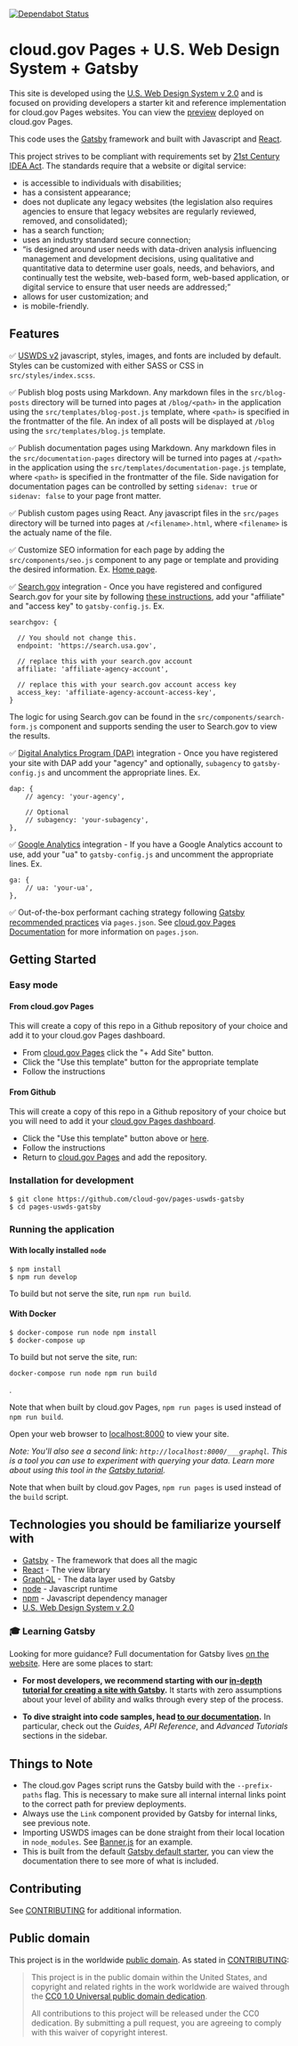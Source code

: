 [![Dependabot Status](https://api.dependabot.com/badges/status?host=github&repo=18F/federalist-uswds-gatsby)](https://dependabot.com)

# cloud.gov Pages + U.S. Web Design System + Gatsby

This site is developed using the [U.S. Web Design System v 2.0](https://v2.designsystem.digital.gov) and is focused on providing developers a starter kit and reference implementation for cloud.gov Pages websites. You can view the [preview](uswds-gatsby.pages.cloud.gov) deployed on cloud.gov Pages.

This code uses the [Gatsby](https://www.gatsbyjs.org/) framework and built with Javascript and [React](https://reactjs.org/).

This project strives to be compliant with requirements set by [21st Century IDEA Act](https://www.meritalk.com/articles/senate-passes-idea-act/). The standards require that a website or digital service:

- is accessible to individuals with disabilities;
- has a consistent appearance;
- does not duplicate any legacy websites (the legislation also requires agencies to ensure that legacy websites are regularly reviewed, removed, and consolidated);
- has a search function;
- uses an industry standard secure connection;
- “is designed around user needs with data-driven analysis influencing management and development decisions, using qualitative and quantitative data to determine user goals, needs, and behaviors, and continually test the website, web-based form, web-based application, or digital service to ensure that user needs are addressed;”
- allows for user customization; and
- is mobile-friendly.

## Features

✅ [USWDS v2](https://v2.designsystem.digital.gov) javascript, styles, images, and fonts are included by default. Styles can be customized with either SASS or CSS in `src/styles/index.scss`.

✅ Publish blog posts using Markdown. Any markdown files in the `src/blog-posts` directory will be turned into pages at `/blog/<path>` in the application using the `src/templates/blog-post.js` template, where `<path>` is specified in the frontmatter of the file. An index of all posts will be displayed at `/blog` using the `src/templates/blog.js` template.

✅ Publish documentation pages using Markdown. Any markdown files in the `src/documentation-pages` directory will be turned into pages at `/<path>` in the application using the `src/templates/documentation-page.js` template, where `<path>` is specified in the frontmatter of the file. Side navigation for documentation pages can be controlled by setting `sidenav: true` or `sidenav: false` to your page front matter.

✅ Publish custom pages using React. Any javascript files in the `src/pages` directory will be turned into pages at `/<filename>.html`, where `<filename>` is the actualy name of the file.

✅ Customize SEO information for each page by adding the `src/components/seo.js` component to any page or template and providing the desired information. Ex. [Home page](https://github.com/18F/federalist-uswds-gatsby/blob/main/src/pages/index.js#L11).

✅ [Search.gov](https://search.gov) integration - Once you have registered and configured Search.gov for your site by following [these instructions](https://cloud.gov/pages/documentation/search/), add your "affiliate" and "access key" to `gatsby-config.js`. Ex.

```
searchgov: {

  // You should not change this.
  endpoint: 'https://search.usa.gov',

  // replace this with your search.gov account
  affiliate: 'affiliate-agency-account',

  // replace this with your search.gov account access key
  access_key: 'affiliate-agency-account-access-key',
}
```

The logic for using Search.gov can be found in the `src/components/search-form.js` component and supports sending the user to Search.gov to view the results.

✅ [Digital Analytics Program (DAP)](https://digital.gov/services/dap/) integration - Once you have registered your site with DAP add your "agency" and optionally, `subagency` to `gatsby-config.js` and uncomment the appropriate lines. Ex.

```
dap: {
    // agency: 'your-agency',

    // Optional
    // subagency: 'your-subagency',
},
```

✅ [Google Analytics](https://analytics.google.com/analytics/web/) integration - If you have a Google Analytics account to use, add your "ua" to `gatsby-config.js` and uncomment the appropriate lines. Ex.

```
ga: {
    // ua: 'your-ua',
},
```

✅ Out-of-the-box performant caching strategy following [Gatsby recommended practices](https://www.gatsbyjs.org/docs/caching/) via `pages.json`. See [cloud.gov Pages Documentation](https://cloud.gov/documentation/) for more information on `pages.json`.

## Getting Started

### Easy mode

#### From cloud.gov Pages

This will create a copy of this repo in a Github repository of your choice and add it to your cloud.gov Pages dashboard.

- From [cloud.gov Pages](https://pages.cloud.gov/sites) click the "+ Add Site" button.
- Click the "Use this template" button for the appropriate template
- Follow the instructions

#### From Github

This will create a copy of this repo in a Github repository of your choice but you will need to add it your [cloud.gov Pages dashboard](https://pages.cloud.gov/sites/new).

- Click the "Use this template" button above or [here](https://github.com/cloud-gov/pages-uswds-gatsby/generate).
- Follow the instructions
- Return to [cloud.gov Pages](https://pages.cloud.gov/sites/new) and add the repository.

### Installation for development

    $ git clone https://github.com/cloud-gov/pages-uswds-gatsby
    $ cd pages-uswds-gatsby

### Running the application

#### With locally installed `node`

    $ npm install
    $ npm run develop

To build but not serve the site, run `npm run build`.

#### With Docker

    $ docker-compose run node npm install
    $ docker-compose up

To build but not serve the site, run:

```
docker-compose run node npm run build
```

.

Note that when built by cloud.gov Pages, `npm run pages` is used instead of
`npm run build`.

Open your web browser to [localhost:8000](http://localhost:8000/) to view your
site.

_Note: You'll also see a second link: _`http://localhost:8000/___graphql`_. This is a tool you can use to experiment with querying your data. Learn more about using this tool in the [Gatsby tutorial](https://www.gatsbyjs.org/tutorial/part-five/#introducing-graphiql)._

Note that when built by cloud.gov Pages, `npm run pages` is used instead of the
`build` script.

## Technologies you should be familiarize yourself with

- [Gatsby](https://www.gatsbyjs.org/) - The framework that does all the magic
- [React](https://reactjs.org/) - The view library
- [GraphQL](https://graphql.org/) - The data layer used by Gatsby
- [node](https://nodejs.org/en/) - Javascript runtime
- [npm](https://www.npmjs.com/) - Javascript dependency manager
- [U.S. Web Design System v 2.0](https://v2.designsystem.digital.gov)

### 🎓 Learning Gatsby

Looking for more guidance? Full documentation for Gatsby lives [on the website](https://www.gatsbyjs.org/). Here are some places to start:

- **For most developers, we recommend starting with our [in-depth tutorial for creating a site with Gatsby](https://www.gatsbyjs.org/tutorial/).** It starts with zero assumptions about your level of ability and walks through every step of the process.

- **To dive straight into code samples, head [to our documentation](https://www.gatsbyjs.org/docs/).** In particular, check out the _Guides_, _API Reference_, and _Advanced Tutorials_ sections in the sidebar.

## Things to Note

- The cloud.gov Pages script runs the Gatsby build with the `--prefix-paths` flag. This is necessary to make sure all internal internal links point to the correct path for preview deployments.
- Always use the `Link` component provided by Gatsby for internal links, see previous note.
- Importing USWDS images can be done straight from their local location in `node_modules`. See [Banner.js](https://github.com/18F/federalist-uswds-gatsby/blob/main/src/components/banner.js) for an example.
- This is built from the default [Gatsby default starter](https://www.gatsbyjs.org/starters/gatsbyjs/gatsby-starter-default/), you can view the documentation there to see more of what is included.

## Contributing

See [CONTRIBUTING](CONTRIBUTING.md) for additional information.

## Public domain

This project is in the worldwide [public domain](LICENSE). As stated in [CONTRIBUTING](CONTRIBUTING.md):

> This project is in the public domain within the United States, and copyright
> and related rights in the work worldwide are waived through the [CC0 1.0
> Universal public domain dedication](https://creativecommons.org/publicdomain/zero/1.0/).
>
> All contributions to this project will be released under the CC0 dedication.
> By submitting a pull request, you are agreeing to comply with this waiver of
> copyright interest.
